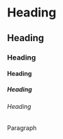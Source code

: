 <copy-wrap>
	<h1>Heading</h1>
	<h2>Heading</h2>
	<h3>Heading</h3>
	<h4>Heading</h4>
	<h5>Heading</h5>
	<h6>Heading</h6>
	<p>Paragraph</p>
</copy-wrap>
